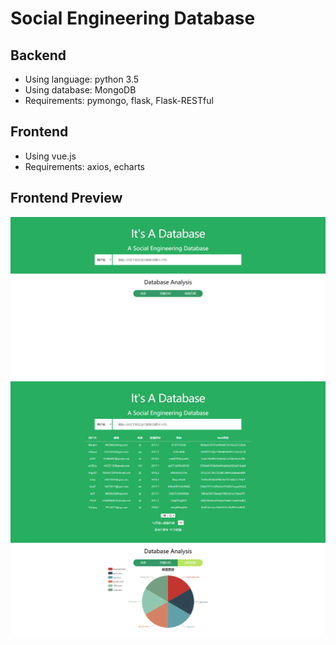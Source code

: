 # Social Engineering Database

## Backend
- Using language: python 3.5
- Using database: MongoDB
- Requirements: pymongo, flask, Flask-RESTful

## Frontend
- Using vue.js
- Requirements: axios, echarts

## Frontend Preview
![image](preview/preview1.png)
![image](preview/preview.png)
